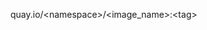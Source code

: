 <!-- post: image_repository_provide-a-docker-image -->


quay.io/&lt;namespace&gt;/&lt;image_name&gt;:&lt;tag&gt;
